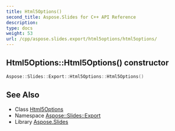 ```yaml
---
title: Html5Options()
second_title: Aspose.Slides for C++ API Reference
description: 
type: docs
weight: 53
url: /cpp/aspose.slides.export/html5options/html5options/
---
```

## Html5Options::Html5Options() constructor




```cpp
Aspose::Slides::Export::Html5Options::Html5Options()
```

## See Also

* Class [Html5Options](./)
* Namespace [Aspose::Slides::Export](../)
* Library [Aspose.Slides](../../)